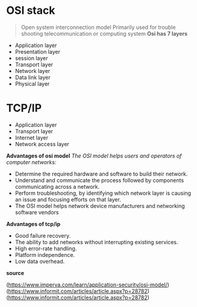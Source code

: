 # OSI stack
> Open system interconnection model
> Primarily used for trouble shooting telecommunication or computing system
**Osi has 7 layers**
- Application layer
- Presentation layer
- session layer
- Transport layer
- Network layer
- Data link layer
- Physical layer
# TCP/IP
* Application layer
* Transport layer
* Internet layer
* Network access layer

**Advantages of osi model**
 *The OSI model helps users and operators of computer networks:*

+ Determine the required hardware and software to build their network.
+ Understand and communicate the process followed by components communicating across a network. 
+ Perform troubleshooting, by identifying which network layer is causing an issue and focusing efforts on that layer.
+ The OSI model helps network device manufacturers and networking software vendors

**Advantages of tcp/ip**
+ Good failure recovery.
+ The ability to add networks without interrupting existing services.
+ High error-rate handling.
+ Platform independence.
+ Low data overhead.

**source**

(https://www.imperva.com/learn/application-security/osi-model/)
(https://www.informit.com/articles/article.aspx?p=28782)
(https://www.informit.com/articles/article.aspx?p=28782)
